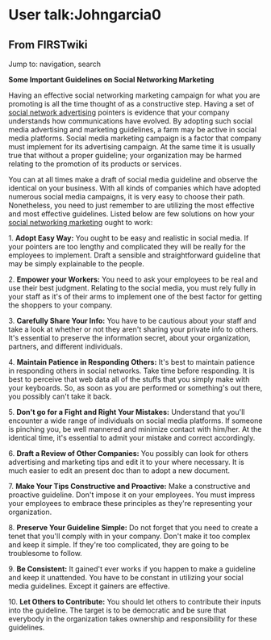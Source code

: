 # User talk:Johngarcia0

## From FIRSTwiki

Jump to: navigation, search

**Some Important Guidelines on Social Networking Marketing**

Having an effective social networking marketing campaign for what you are promoting is all the time thought of as a constructive step. Having a set of [social network advertising](http://www.socialadgigs.com/ "http://www.socialadgigs.com/") pointers is evidence that your company understands how communications have evolved. By adopting such social media advertising and marketing guidelines, a farm may be active in social media platforms. Social media marketing campaign is a factor that company must implement for its advertising campaign. At the same time it is usually true that without a proper guideline; your organization may be harmed relating to the promotion of its products or services.

You can at all times make a draft of social media guideline and observe the identical on your business. With all kinds of companies which have adopted numerous social media campaigns, it is very easy to choose their path. Nonetheless, you need to just remember to are utilizing the most effective and most effective guidelines. Listed below are few solutions on how your [social networking marketing](http://www.falconarmy.com/mediawiki/index.php?title=User:Johngarcia "http://www.falconarmy.com/mediawiki/index.php?title=User:Johngarcia") ought to work:

1\. **Adopt Easy Way:** You ought to be easy and realistic in social media. If your pointers are too lengthy and complicated they will be really for the employees to implement. Draft a sensible and straightforward guideline that may be simply explainable to the people.

2\. **Empower your Workers:** You need to ask your employees to be real and use their best judgment. Relating to the social media, you must rely fully in your staff as it's of their arms to implement one of the best factor for getting the shoppers to your company.

3\. **Carefully Share Your Info:** You have to be cautious about your staff and take a look at whether or not they aren't sharing your private info to others. It's essential to preserve the information secret, about your organization, partners, and different individuals.

4\. **Maintain Patience in Responding Others:** It's best to maintain patience in responding others in social networks. Take time before responding. It is best to perceive that web data all of the stuffs that you simply make with your keyboards. So, as soon as you are performed or something's out there, you possibly can't take it back.

5\. **Don't go for a Fight and Right Your Mistakes:** Understand that you'll encounter a wide range of individuals on social media platforms. If someone is pinching you, be well mannered and minimize contact with him/her. At the identical time, it's essential to admit your mistake and correct accordingly.

6\. **Draft a Review of Other Companies:** You possibly can look for others advertising and marketing tips and edit it to your where necessary. It is much easier to edit an present doc than to adopt a new document.

7\. **Make Your Tips Constructive and Proactive:** Make a constructive and proactive guideline. Don't impose it on your employees. You must impress your employees to embrace these principles as they're representing your organization.

8\. **Preserve Your Guideline Simple:** Do not forget that you need to create a tenet that you'll comply with in your company. Don't make it too complex and keep it simple. If they're too complicated, they are going to be troublesome to follow.

9\. **Be Consistent:** It gained't ever works if you happen to make a guideline and keep it unattended. You have to be constant in utilizing your social media guidelines. Except it gainers are effective.

10\. **Let Others to Contribute:** You should let others to contribute their inputs into the guideline. The target is to be democratic and be sure that everybody in the organization takes ownership and responsibility for these guidelines.
